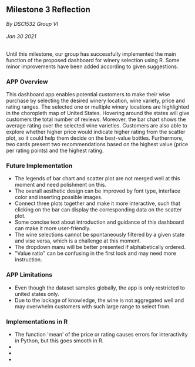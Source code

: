 ## Milestone 3 Reflection
*By DSCI532 Group VI* <br><br>
*Jan 30 2021*<br><br>

Until this milestone, our group has successfully implemented the main function of the proposed dashboard for winery selection using R. Some minor improvements
have been added according to given suggestions.

### APP Overview
This dashboard app enables potential customers to make their wise purchase by selecting the desired winery location, wine variety, price and rating ranges. The selected one or multiple winery locations are highlighted in the choropleth map of United States. Hovering around the states will give customers the total number of reviews. Moreover, the bar chart shows the average rating over the selected wine varieties. Customers are also able to explore whether higher price would indicate higher rating from the scatter plot, so it could help them decide on the best-value bottles. Furthermore, two cards present two recommendations based on the highest value (price per rating points) and the highest rating.

### Future Implementation
- The legends of bar chart and scatter plot are not merged well at this moment and need polishment on this.
- The overall aesthetic design can be improved by font type, interface color and inserting possible images.
- Connect three plots together and make it more interactive, such that clicking on the bar can display the corresponding data on the scatter plot.
- Some concise text about introduction and guidance of this dashboard can make it more user-friendly.
- The wine selections cannot be spontaneously filtered by a given state and vise versa, which is a challenge at this moment. 
- The dropdown manu will be better presented if alphabetically ordered.
- "Value ratio" can be confusing in the first look and may need more instruction.

### APP Limitations
- Even though the dataset samples globally, the app is only restricted to united states only.
- Due to the lackage of knowledge, the wine is not aggregated well and may overwhelm customers with such large range to select from.

### Implementations in R
- The function 'mean' of the price or rating causes errors for interactivity in Python, but this goes smooth in R.
-
-
-


